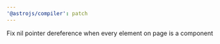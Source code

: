 ```yaml
---
'@astrojs/compiler': patch
---
```


Fix nil pointer dereference when every element on page is a component
